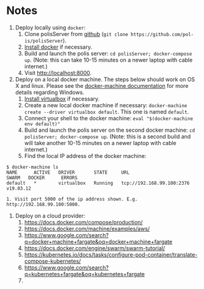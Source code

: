 # Notes
1. Deploy locally using `docker`:
    1. Clone polisServer from [github](https://github.com/pol-is/polisServer) (`git clone https://github.com/pol-is/polisServer`).
    1. [Install docker](https://docs.docker.com/get-docker/) if necessary.
    1. Build and launch the polis server: `cd polisServer; docker-compose up`. (Note: this can take 10-15 minutes on a newer laptop with cable internet.)
    1. Visit [http://localhost:8000](http://localhost:8000).
1. Deploy on a local docker machine. The steps below should work on OS X and linux. Please see the [docker-machine documentation](https://docs.docker.com/machine/get-started/) for more details regarding Windows.
    1. [Install virtualbox](https://www.virtualbox.org/wiki/Downloads) if necessary.
    1. Create a new local docker machine if necessary: `docker-machine create --driver virtualbox default`. This one is named `default`.
    1. Connect your shell to the docker machine: `eval "$(docker-machine env default)"`
    1. Build and launch the polis server on the second docker machine: `cd polisServer; docker-compose up`. (Note: this is a second build and will take another 10-15 minutes on a newer laptop with cable internet.)
    1. Find the local IP address of the docker machine: 
```
$ docker-machine ls
NAME      ACTIVE   DRIVER       STATE     URL                         SWARM   DOCKER      ERRORS
default   *        virtualbox   Running   tcp://192.168.99.100:2376           v19.03.12  
```
    1. Visit port 5000 of the ip address shown. E.g. http://192.168.99.100:5000. 
1. Deploy on a cloud provider: 
    1. https://docs.docker.com/compose/production/
    1. https://docs.docker.com/machine/examples/aws/
    1. https://www.google.com/search?q=docker+machine+fargate&oq=docker+machine+fargate
    1. https://docs.docker.com/engine/swarm/swarm-tutorial/
    2. https://kubernetes.io/docs/tasks/configure-pod-container/translate-compose-kubernetes/
    3. https://www.google.com/search?q=kubernetes+fargate&oq=kubernetes+fargate
    3. 